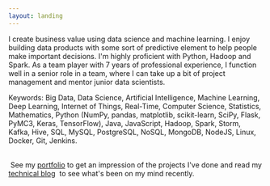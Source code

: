 ```yaml
---
layout: landing
---
```

I create business value using data science and machine learning. I enjoy building data products with some sort of predictive element to help people make important decisions. I'm highly proficient with Python, Hadoop and Spark. As a team player with 7 years of professional experience, I function well in a senior role in a team, where I can take up a bit of project management and mentor junior data scientists. 

Keywords: Big Data, Data Science, Artificial Intelligence, Machine Learning, Deep Learning, Internet of Things, Real-Time, Computer Science, Statistics, Mathematics, Python (NumPy, pandas, matplotlib, scikit-learn, SciPy, Flask, PyMC3, Keras, TensorFlow), Java, JavaScript, Hadoop, Spark, Storm, Kafka, Hive, SQL, MySQL, PostgreSQL, NoSQL, MongoDB, NodeJS, Linux, Docker, Git, Jenkins.

<br/> See my [portfolio](/portfolio) to get an impression of the projects I've done and read my [technical blog](/blog)  to see what's been on my mind recently.  
